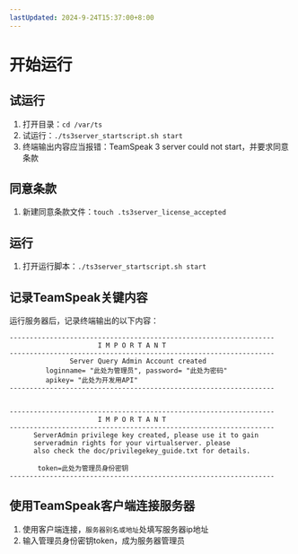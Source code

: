```yaml
---
lastUpdated: 2024-9-24T15:37:00+8:00
---
```


# 开始运行

## 试运行

1. 打开目录：```cd /var/ts```
2. 试运行：```./ts3server_startscript.sh start```
3. 终端输出内容应当报错：TeamSpeak 3 server could not start，并要求同意条款

## 同意条款

1. 新建同意条款文件：```touch .ts3server_license_accepted```

## 运行

1. 打开运行脚本：```./ts3server_startscript.sh start```

## 记录TeamSpeak关键内容

运行服务器后，记录终端输出的以下内容：

```txt{5,6,17}
------------------------------------------------------------------
                      I M P O R T A N T
------------------------------------------------------------------
               Server Query Admin Account created
         loginname= "此处为管理员", password= "此处为密码"
         apikey= "此处为开发用API"
------------------------------------------------------------------


------------------------------------------------------------------
                      I M P O R T A N T
------------------------------------------------------------------
      ServerAdmin privilege key created, please use it to gain
      serveradmin rights for your virtualserver. please
      also check the doc/privilegekey_guide.txt for details.

       token=此处为管理员身份密钥
------------------------------------------------------------------
```

## 使用TeamSpeak客户端连接服务器

1. 使用客户端连接，```服务器别名或地址```处填写服务器ip地址
2. 输入管理员身份密钥token，成为服务器管理员